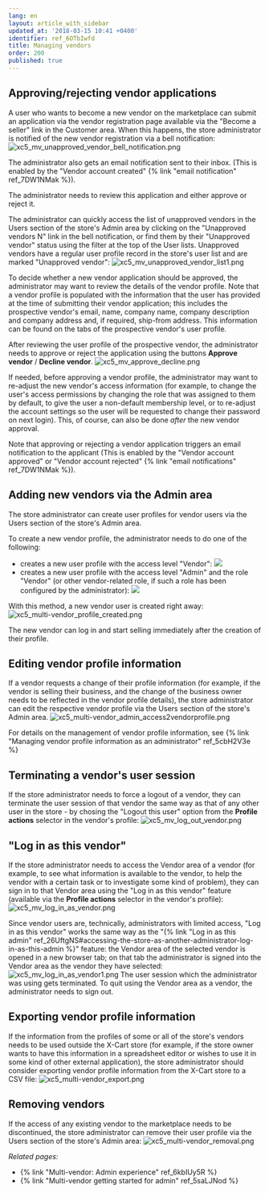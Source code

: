 ```yaml
---
lang: en
layout: article_with_sidebar
updated_at: '2018-03-15 10:41 +0400'
identifier: ref_6OTbIwfd
title: Managing vendors
order: 200
published: true
---
```

## Approving/rejecting vendor applications

A user who wants to become a new vendor on the marketplace can submit an application via the vendor registration page available via the "Become a seller" link in the Customer area. When this happens, the store administrator is notified of the new vendor registration via a bell notification:
![xc5_mv_unapproved_vendor_bell_notification.png]({{site.baseurl}}/attachments/ref_6OTbIwfd/xc5_mv_unapproved_vendor_bell_notification.png)

The administrator also gets an email notification sent to their inbox. (This is enabled by the "Vendor account created" {% link "email notification" ref_7DW1NMak %}). 

The administrator needs to review this application and either approve or reject it.

The administrator can quickly access the list of unapproved vendors in the Users section of the store's Admin area by clicking on the "Unapproved vendors N" link in the bell notification, or find them by their "Unapproved vendor" status using the filter at the top of the User lists. Unapproved vendors have a regular user profile record in the store's user list and are marked "Unapproved vendor":
![xc5_mv_unapproved_vendor_list1.png]({{site.baseurl}}/attachments/ref_SkW62BgH/xc5_mv_unapproved_vendor_list1.png)

To decide whether a new vendor application should be approved, the administrator may want to review the details of the vendor profile. Note that a vendor profile is populated with the information that the user has provided at the time of submitting their vendor application; this includes the prospective vendor's email, name, company name, company description and company address and, if required, ship-from address. This information can be found on the tabs of the prospective vendor's user profile.

After reviewing the user profile of the prospective vendor, the administrator needs to approve or reject the application using the buttons **Approve vendor** / **Decline vendor**. 
![xc5_mv_approve_decline.png]({{site.baseurl}}/attachments/ref_SkW62BgH/xc5_mv_approve_decline.png)

If needed, before approving a vendor profile, the administrator may want to re-adjust the new vendor's access information (for example, to change the user's access permissions by changing the role that was assigned to them by default, to give the user a non-default membership level, or to re-adjust the account settings so the user will be requested to change their password on next login). This, of course, can also be done *after* the new vendor approval.

Note that approving or rejecting a vendor application triggers an email notification to the applicant (This is enabled by the "Vendor account approved" or "Vendor account rejected" {% link "email notifications" ref_7DW1NMak %}).

## Adding new vendors via the Admin area

The store administrator can create user profiles for vendor users via the Users section of the store's Admin area.

To create a new vendor profile, the administrator needs to do one of the following: 

*   creates a new user profile with the access level "Vendor":
    ![]({{site.baseurl}}/attachments/8749143/8719604.png)
*   creates a new user profile with the access level "Admin" and the role "Vendor" (or other vendor-related role, if such a role has been configured by the administrator):
    ![]({{site.baseurl}}/attachments/8749143/8716890.png)

With this method, a new vendor user is created right away:
    ![xc5_multi-vendor_profile_created.png]({{site.baseurl}}/attachments/ref_SkW62BgH/xc5_multi-vendor_profile_created.png)

The new vendor can log in and start selling immediately after the creation of their profile.

## Editing vendor profile information

If a vendor requests a change of their profile information (for example, if the vendor is selling their business, and the change of the business owner needs to be reflected in the vendor profile details), the store administrator can edit the respective vendor profile via the Users section of the store's Admin area.
![xc5_multi-vendor_admin_access2vendorprofile.png]({{site.baseurl}}/attachments/ref_6kbIUy5R/xc5_multi-vendor_admin_access2vendorprofile.png)

For details on the management of vendor profile information, see {% link "Managing vendor profile information as an administrator" ref_5cbH2V3e %}

## Terminating a vendor's user session
If the store administrator needs to force a logout of a vendor, they can terminate the user session of that vendor the same way as that of any other user in the store - by chosing the "Logout this user" option from the **Profile actions** selector in the vendor's profile:
![xc5_mv_log_out_vendor.png]({{site.baseurl}}/attachments/ref_6OTbIwfd/xc5_mv_log_out_vendor.png)

## "Log in as this vendor"
If the store administrator needs to access the Vendor area of a vendor (for example, to see what information is available to the vendor, to help the vendor with a certain task or to investigate some kind of problem), they can sign in to that Vendor area using the "Log in as this vendor" feature (available via the **Profile actions** selector in the vendor's profile):
![xc5_mv_log_in_as_vendor.png]({{site.baseurl}}/attachments/ref_6OTbIwfd/xc5_mv_log_in_as_vendor.png)

Since vendor users are, technically, administrators with limited access, "Log in as this vendor" works the same way as the "{% link "Log in as this admin" ref_26UftgNS#accessing-the-store-as-another-administrator-log-in-as-this-admin %}" feature: the Vendor area of the selected vendor is opened in a new browser tab; on that tab the administrator is signed into the Vendor area as the vendor they have selected:
![xc5_mv_log_in_as_vendor1.png]({{site.baseurl}}/attachments/ref_6OTbIwfd/xc5_mv_log_in_as_vendor1.png)
The user session which the administrator was using gets terminated.
To quit using the Vendor area as a vendor, the administrator needs to sign out.

## Exporting vendor profile information
If the information from the profiles of some or all of the store's vendors needs to be used outside the X-Cart store (for example, if the store owner wants to have this information in a spreadsheet editor or wishes to use it in some kind of other external application), the store administrator should consider exporting vendor profile information from the X-Cart store to a CSV file:
![xc5_multi-vendor_export.png]({{site.baseurl}}/attachments/ref_6kbIUy5R/xc5_multi-vendor_export.png)

## Removing vendors

If the access of any existing vendor to the marketplace needs to be discontinued, the store administrator can remove their user profile via the Users section of the store's Admin area:
![xc5_multi-vendor_removal.png]({{site.baseurl}}/attachments/ref_6kbIUy5R/xc5_multi-vendor_removal.png)

_Related pages:_
   
   *  {% link "Multi-vendor: Admin experience" ref_6kbIUy5R %}
   *  {% link "Multi-vendor getting started for admin" ref_5saLJNod %}
